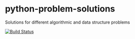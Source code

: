 # python-problem-solutions
Solutions for different algorithmic and data structure problems

[![Build Status](https://travis-ci.org/andrewnester/python-problem-solutions.svg?branch=master)](https://travis-ci.org/andrewnester/python-problem-solutions)

